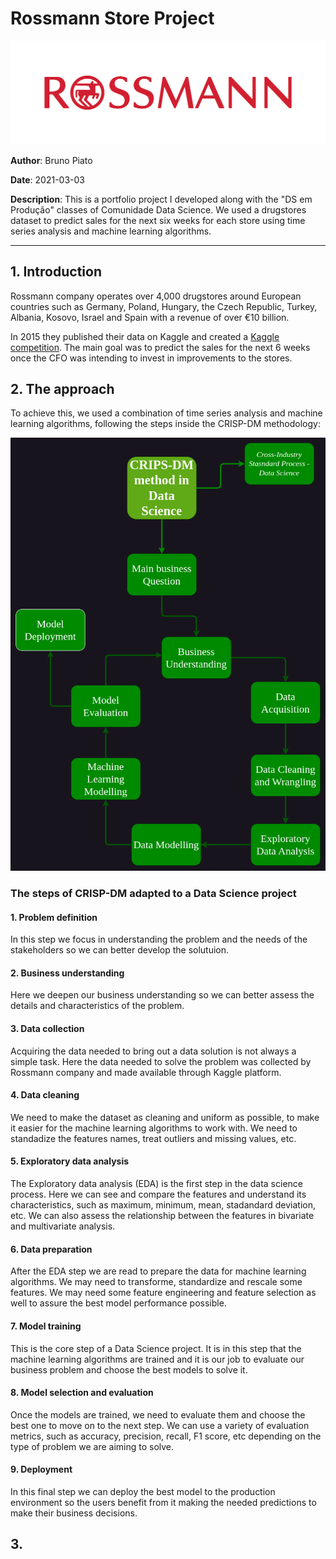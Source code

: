 # Rossmann Store Project

![Rossmann](https://github.com/PedroFerraresi/rossmann_sales/blob/main/img/rossmann.png?raw=true)

**Author**: Bruno Piato

**Date**: 2021-03-03

**Description**: This is a portfolio project I developed along with the "DS em Produção" classes of Comunidade Data Science. We used a drugstores dataset to predict sales for the next six weeks for each store using time series analysis and machine learning algorithms.

---
## 1. Introduction

Rossmann company operates over 4,000 drugstores around European countries such as Germany, Poland, Hungary, the Czech Republic, Turkey, Albania, Kosovo, Israel and Spain with a revenue of over €10 billion. 

In 2015 they published their data on Kaggle and created a [Kaggle competition](https://www.kaggle.com/c/rossmann-store-sales). The main goal was to predict the sales for the next 6 weeks once the CFO was intending to invest in improvements to the stores.

## 2. The approach
To achieve this, we used a combination of time series analysis and machine learning algorithms, following the steps inside the CRISP-DM methodology:

![CRISP-DS](https://raw.githubusercontent.com/brunopiato/RossmannProject/master/img/crisp_ds.png)

### The steps of CRISP-DM adapted to a Data Science project

#### 1. Problem definition
In this step we focus in understanding the problem and the needs of the stakeholders so we can better develop the solutuion.

#### 2. Business understanding
Here we deepen our business understanding so we can better assess the details and characteristics of the problem.

#### 3. Data collection
Acquiring the data needed to bring out a data solution is not always a simple task. Here the data needed to solve the problem was collected by Rossmann company and made available through Kaggle platform.

#### 4. Data cleaning
We need to make the dataset as cleaning and uniform as possible, to make it easier for the machine learning algorithms to work with. We need to standadize the features names, treat outliers and missing values, etc.

#### 5. Exploratory data analysis
The Exploratory data analysis (EDA) is the first step in the data science process. Here we can see and compare the features and understand its characteristics, such as maximum, minimum, mean, stadandard deviation, etc. We can also assess the relationship between the features in bivariate and multivariate analysis.

#### 6. Data preparation 
After the EDA step we are read to prepare the data for machine learning algorithms. We may need to transforme, standardize and rescale some features. We may need some feature engineering and feature selection as well to assure the best model performance possible.

#### 7. Model training
This is the core step of a Data Science project. It is in this step that the machine learning algorithms are trained and it is our job to evaluate our business problem and choose the best models to solve it.

#### 8. Model selection and evaluation
Once the models are trained, we need to evaluate them and choose the best one to move on to the next step. We can use a variety of evaluation metrics, such as accuracy, precision, recall, F1 score, etc depending on the type of problem we are aiming to solve.

#### 9. Deployment
In this final step we can deploy the best model to the production environment so the users benefit from it making the needed predictions to make their business decisions.

## 3. 